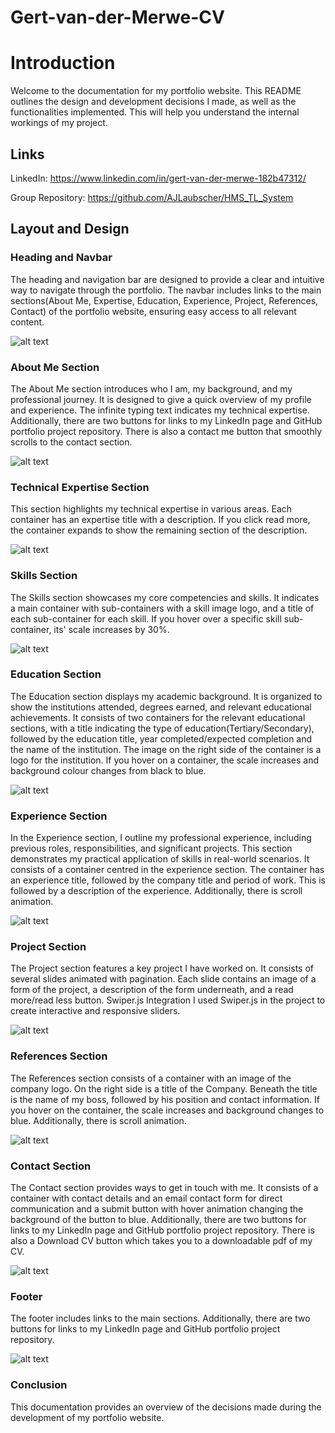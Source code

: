 # Gert-van-der-Merwe-CV

# Introduction
Welcome to the documentation for my portfolio website. This README outlines the design and development decisions I made, as well as the functionalities implemented. This will help you understand the internal workings of my project.

## Links
LinkedIn: https://www.linkedin.com/in/gert-van-der-merwe-182b47312/

Group Repository: https://github.com/AJLaubscher/HMS_TL_System

## Layout and Design

### Heading and Navbar

The heading and navigation bar are designed to provide a clear and intuitive way to navigate through the portfolio. The navbar includes links to the main sections(About Me, Expertise, Education, Experience, Project, References, Contact) of the portfolio website, ensuring easy access to all relevant content.

![alt text](navbar.png)

### About Me Section

The About Me section introduces who I am, my background, and my professional journey. It is designed to give a quick overview of my profile and experience. The infinite typing text indicates my technical expertise. Additionally, there are two buttons for links to my LinkedIn page and GitHub portfolio project repository. There is also a contact me button that smoothly scrolls to the contact section.

![alt text](AboutMeSection.png)

### Technical Expertise Section

This section highlights my technical expertise in various areas. Each container has an expertise title with a description. If you click read more, the container expands to show the remaining section of the description.

![alt text](expertiseSection.png)

### Skills Section
The Skills section showcases my core competencies and skills. It indicates a main container with sub-containers with a skill image logo, and a title of each sub-container for each skill. If you hover over a specific skill sub-container, its' scale increases by 30%.

![alt text](skillsSection.png)

### Education Section

The Education section displays my academic background. It is organized to show the institutions attended, degrees earned, and relevant educational achievements. It consists of two containers for the relevant educational sections, with a title indicating the type of education(Tertiary/Secondary), followed by the education title, year completed/expected completion and the name of the institution. The image on the right side of the container is a logo for the institution. If you hover on a container, the scale increases and background colour changes from black to blue.

![alt text](educationSection.png)

### Experience Section

In the Experience section, I outline my professional experience, including previous roles, responsibilities, and significant projects. This section demonstrates my practical application of skills in real-world scenarios. It consists of a container centred in the experience section. The container has an experience title, followed by the company title and period of work. This is followed by a description of the experience. Additionally, there is scroll animation.

![alt text](experienceSection.png)

### Project Section

The Project section features a key project I have worked on. It consists of several slides animated with pagination. Each slide contains an image of a form of the project, a description of the form underneath, and a read more/read less button.
Swiper.js Integration
I used Swiper.js in the project to create interactive and responsive sliders. 

![alt text](projectSection.png)

### References Section

The References section consists of a container with an image of the company logo. On the right side is a title of the Company. Beneath the title is the name of my boss, followed by his position and contact information. If you hover on the container, the scale increases and background changes to blue. Additionally, there is scroll animation.

![alt text](referencesSection.png)

### Contact Section

The Contact section provides ways to get in touch with me. It consists of a container with contact details and an email contact form for direct communication and a submit button with hover animation changing the background of the button to blue. Additionally, there are two buttons for links to my LinkedIn page and GitHub portfolio project repository. There is also a Download CV button which takes you to a downloadable pdf of my CV. 

![alt text](contactSection.png)

### Footer

The footer includes links to the main sections. Additionally, there are two buttons for links to my LinkedIn page and GitHub portfolio project repository.

![alt text](footer.png)

### Conclusion

This documentation provides an overview of the decisions made during the development of my portfolio website. 